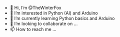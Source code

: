 - 👋 Hi, I’m @TheWinterFox
- 👀 I’m interested in Python (AI) and Arduino 
- 🌱 I’m currently learning Python basics and Arduino
- 💞️ I’m looking to collaborate on ...
- 📫 How to reach me ...

<!---
TheWinterFox/TheWinterFox is a ✨ special ✨ repository because its `README.md` (this file) appears on your GitHub profile.
You can click the Preview link to take a look at your changes.
--->

